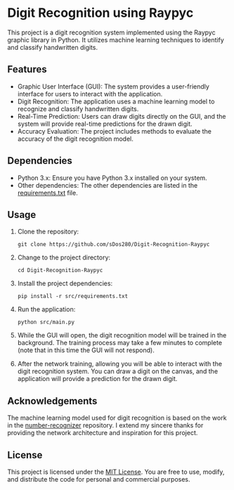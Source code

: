 # Digit Recognition using Raypyc

This project is a digit recognition system implemented using the Raypyc graphic library in Python. It utilizes machine
learning techniques to identify and classify handwritten digits.

## Features

- Graphic User Interface (GUI): The system provides a user-friendly interface for users to interact with the
  application.
- Digit Recognition: The application uses a machine learning model to recognize and classify handwritten digits.
- Real-Time Prediction: Users can draw digits directly on the GUI, and the system will provide real-time predictions for
  the drawn digit.
- Accuracy Evaluation: The project includes methods to evaluate the accuracy of the digit recognition model.

## Dependencies

- Python 3.x: Ensure you have Python 3.x installed on your system.
- Other dependencies: The other dependencies are listed in the [requirements.txt](src/requirements.txt) file.

## Usage

1. Clone the repository:
   ```
   git clone https://github.com/sDos280/Digit-Recognition-Raypyc
   ```

2. Change to the project directory:
   ```
   cd Digit-Recognition-Raypyc
   ```

3. Install the project dependencies:
   ```
   pip install -r src/requirements.txt
   ```

4. Run the application:
   ```
   python src/main.py
   ```
5. While the GUI will open, the digit recognition model will be trained in the background. The training process may take
   a few minutes to complete (note that in this time the GUI will not respond).

6. After the network training, allowing you will be able to interact with the digit recognition system. You can draw a
   digit on the canvas,
   and the application will provide a prediction for the drawn digit.

## Acknowledgements

The machine learning model used for digit recognition is based on
the work in the [number-recognizer](https://github.com/mauro-balades/number-recognizer/tree/main) repository. I
extend my sincere thanks for providing the network architecture and inspiration for this project.

## License

This project is licensed under the [MIT License](LICENSE). You are free to use, modify, and distribute the code for
personal and commercial purposes.
